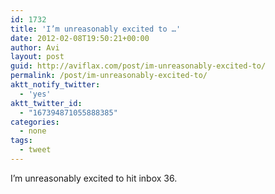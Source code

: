 ```yaml
---
id: 1732
title: 'I’m unreasonably excited to …'
date: 2012-02-08T19:50:21+00:00
author: Avi
layout: post
guid: http://aviflax.com/post/im-unreasonably-excited-to/
permalink: /post/im-unreasonably-excited-to/
aktt_notify_twitter:
  - 'yes'
aktt_twitter_id:
  - "167394871055888385"
categories:
  - none
tags:
  - tweet
---
```

I’m unreasonably excited to hit inbox 36.